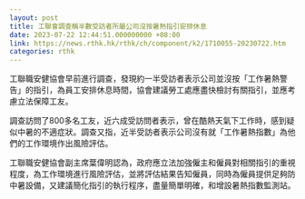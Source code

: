 ```yaml
---
layout: post
title: 工聯會調查稱半數受訪者所屬公司沒按暑熱指引安排休息
date: 2023-07-22 12:44:51.000000000 +08:00
link: https://news.rthk.hk/rthk/ch/component/k2/1710055-20230722.htm
categories: rthk
---
```


工聯職安健協會早前進行調查，發現約一半受訪者表示公司並沒按「工作暑熱警告」的指引，為員工安排休息時間，協會建議勞工處應盡快檢討有關指引，並應考慮立法保障工友。

調查訪問了800多名工友，近六成受訪問者表示，曾在酷熱天氣下工作時，感到疑似中暑的不適症狀。調查又指，近半受訪者表示公司沒有就「工作暑熱指數」為他們的工作環境作出風險評估。

工聯職安健協會副主席葉偉明認為，政府應立法加強僱主和僱員對相關指引的重視程度，為工作環境進行風險評估，並將評估結果告知僱員，同時為僱員提供足夠防中暑設備，又建議簡化指引的執行程序，盡量簡單明確，和增設暑熱指數監測站。
